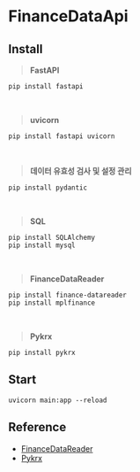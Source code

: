 # FinanceDataApi

## Install
> **FastAPI**
```
pip install fastapi
```

<br/>

> **uvicorn**
```
pip install fastapi uvicorn
```

<br/>

> **데이터 유효성 검사 및 설정 관리**
```
pip install pydantic
```

<br />

> **SQL**
```
pip install SQLAlchemy
pip install mysql
```

<br/>

> **FinanceDataReader**
```
pip install finance-datareader
pip install mplfinance
```

<br/>

> **Pykrx**
```
pip install pykrx
```


## Start
```
uvicorn main:app --reload
```

## Reference
- [FinanceDataReader](https://github.com/FinanceData/FinanceDataReader?tab=readme-ov-file)
- [Pykrx](https://github.com/sharebook-kr/pykrx)
